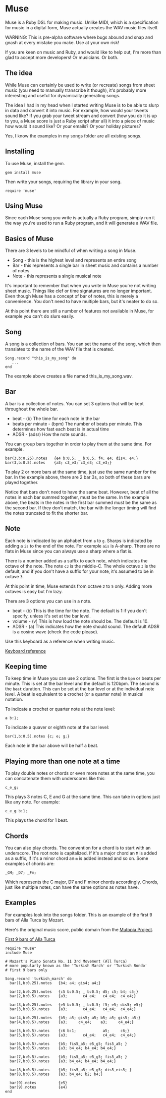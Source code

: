 # Muse

Muse is a Ruby DSL for making music. Unlike MIDI, which is a specification for music in a digital form, Muse actually creates the WAV music files itself.

WARNING: This is pre-alpha software where bugs abound and snap and gnash at every mistake you make. Use at your own risk!

If you are keen on music and Ruby, and would like to help out, I'm more than glad to accept more developers! Or musicians. Or both.

## The idea

While Muse can certainly be used to write (or recreate) songs from sheet music (you need to manually transcribe it though), it's probably more interesting and useful for dynamically generating songs.

The idea I had in my head when I started writing Muse is to be able to slurp in data and convert it into music. For example, how would your tweets sound like? If you grab your tweet stream and convert (how you do it is up to you, a Muse score is just a Ruby script after all) it into a piece of music how would it sound like? Or your emails? Or your holiday pictures?

Yes, I know the examples in my songs folder are all existing songs.

## Installing

To use Muse, install the gem.

    gem install muse

Then write your songs, requiring the library in your song.

    require 'muse'

## Using Muse

Since each Muse song you write is actually a Ruby program, simply run it the way you're used to run a Ruby program, and it will generate a WAV file.

## Basics of Muse

There are 3 levels to be mindful of when writing a song in Muse.

* Song - this is the highest level and represents an entire song
* Bar - this represents a single bar in sheet music and contains a number of notes
* Note - this represents a single musical note

It's important to remember that when you write in Muse you're not writing sheet music. Things like clef or time signatures are no longer important. Even though Muse has a concept of bar of notes, this is merely a convenience. You don't need to have multiple bars, but it's neater to do so.

At this point there are still a number of features not available in Muse, for example you can't do slurs easily.

## Song

A song is a collection of bars. You can set the name of the song, which then translates to the name of the WAV file that is created.

    Song.record "this_is_my_song" do
       ...
    end

The example above creates a file named this\_is\_my\_song.wav.

## Bar

A bar is a collection of notes. You can set 3 options that will be kept throughout the whole bar.

* beat - (b) The time for each note in the bar
* beats per minute - (bpm) The number of beats per minute. This determines how fast each beat is in actual time
* ADSR - (adsr) How the note sounds.

You can group bars together in order to play them at the same time. For example.

    bar(3,b:0.25).notes   {e4 b:0.5; _ b:0.5; f4; e4; dis4; e4;}
    bar(3,b:0.5).notes    {a3; c3_e3; c3_e3; c3_e3;}

To play 2 or more bars at the same time, just use the same number for the bar. In the example above, there are 2 bar 3s, so both of these bars are played together.

Notice that bars don't need to have the same beat. However, beat of all the notes in each bar summed together, must be the same. In the example above, the beats in the notes in the first bar summed must be the same as the second bar. If they don't match, the bar with the longer timing will find the notes truncated to fit the shorter bar. 

## Note

Each note is indicated by an alphabet from `a` to `g`. Sharps is indicated by adding a `is` to the end of the note. For example `ais` is A-sharp. There are no flats in Muse since you can always use a sharp where a flat is.

There is a number added as a suffix to each note, which indicates the octave of the note. The note `c3` is the middle-C. The whole octave `3` is the default, and if you don't have a suffix for your note, it's assumed to be in octave `3`. 

At this point in time, Muse extends from octave `2` to `5` only. Adding more octaves is easy but I'm lazy.

There are 3 options you can use in a note.

* beat - (b) This is the time for the note. The default is 1 if you don't specify, unless it's set at the bar level.
* volume - (v) This is how loud the note should be. The default is 10.
* ADSR - (a) This indicates how the note should sound. The default ADSR is a cosine wave (check the code please).

Use this keyboard as a reference when writing music.

[Keyboard reference](keyboard-piano-notes.png)

## Keeping time

To keep time in Muse you can use 2 options. The first is the `bpm` or beats per minute. This is set at the bar level and the default is 120bpm. The second is the `beat` duration. This can be set at the bar level or at the individual note level. A beat is equivalent to a crochet (or a quarter note) in musical notation. 

To indicate a crochet or quarter note at the note level:

    a b:1;
    
To indicate a quaver or eighth note at the bar level:

    bar(1,b:0.5).notes {c; e; g;}
    
Each note in the bar above will be half a beat.

## Playing more than one note at a time

To play double notes or chords or even more notes at the same time, you can concatenate them with underscores like this:

    c_e_g; 
    
This plays 3 notes C, E and G at the same time. This can take in options just like any note. For example:

    c_e_g b:1;
    
This plays the chord for 1 beat.

## Chords

You can also play chords. The convention for a chord is to start with an underscore. The root note is capitalized. If it's a major chord an `M` is added as a suffix, if it's a minor chord an `m` is added instead and so on. Some examples of chords are:

    _CM; _D7; _Fm;
    
Which represents the C major, D7 and F minor chords accordingly. Chords, just like multiple notes, can have the same options as notes have.

## Examples

For examples look into the songs folder. This is an example of the first 9 bars of Alla Turca by Mozart.

Here's the original music score, public domain from the [Mutopia Project](http://www.mutopiaproject.org/cgibin/make-table.cgi?searchingfor=rondo+alla+turca).

[First 9 bars of Alla Turca](turkish_march.png)

    require "muse"
    include Muse

    # Mozart's Piano Sonata No. 11 3rd Movement (All Turca)
    # more popularly known as the 'Turkish March' or 'Turkish Rondo'
    # first 9 bars only

    Song.record 'turkish_march' do
      bar(1,b:0.25).notes   {b4; a4; gis4; a4;}

      bar(2,b:0.25).notes   {c5 b:0.5; _ b:0.5; d5; c5; b4; c5;}
      bar(2,b:0.5).notes    {a3;       c4_e4;   c4_e4;  c4_e4;} 

      bar(3,b:0.25).notes   {e5 b:0.5; _ b:0.5; f5; e5; dis5; e5;}
      bar(3,b:0.5).notes    {a3;       c4_e4;   c4_e4;  c4_e4;} 

      bar(4,b:0.25).notes   {b5; a5; gis5; a5; b5; a5; gis5; a5;}
      bar(4,b:0.5).notes    {a3;     c4_e4;    a3;     c4_e4;}  

      bar(5,b:0.5).notes    {c6 b:1;            a5;     c6;}
      bar(5,b:0.5).notes    {a3;       c4_e4;   c4_e4;  c4_e4;} 

      bar(6,b:0.5).notes    {b5; fis5_a5; e5_g5; fis5_a5; }
      bar(6,b:0.5).notes    {a3; b4_e4; b4_e4; b4_e4;}  

      bar(7,b:0.5).notes    {b5; fis5_a5; e5_g5; fis5_a5; }
      bar(7,b:0.5).notes    {a3; b4_e4; b4_e4; b4_e4;}  

      bar(8,b:0.5).notes    {b5; fis5_a5; e5_g5; dis5_eis5; }
      bar(8,b:0.5).notes    {a3; b4_e4; b2; b4;}  

      bar(9).notes          {e5}
      bar(9).notes          {e4}  
    end

